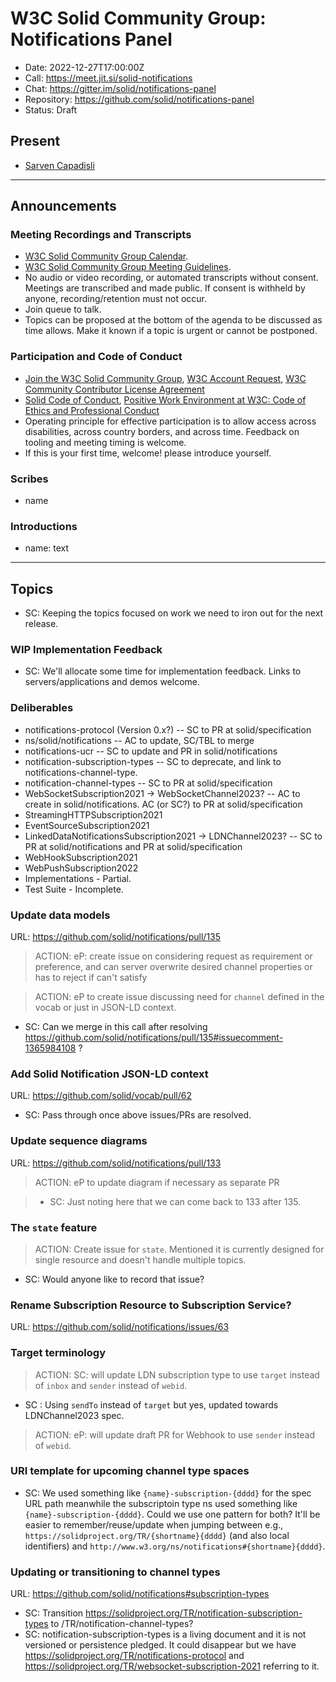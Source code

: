 # W3C Solid Community Group: Notifications Panel

* Date: 2022-12-27T17:00:00Z
* Call: https://meet.jit.si/solid-notifications
* Chat: https://gitter.im/solid/notifications-panel
* Repository: https://github.com/solid/notifications-panel
* Status: Draft


## Present
* [Sarven Capadisli](https://csarven.ca/#i)

---

## Announcements

### Meeting Recordings and Transcripts
* [W3C Solid Community Group Calendar](https://www.w3.org/groups/cg/solid/calendar).
* [W3C Solid Community Group Meeting Guidelines](https://github.com/solid/specification/blob/main/meetings/README.md).
* No audio or video recording, or automated transcripts without consent. Meetings are transcribed and made public. If consent is withheld by anyone, recording/retention must not occur.
* Join queue to talk.
* Topics can be proposed at the bottom of the agenda to be discussed as time allows. Make it known if a topic is urgent or cannot be postponed.


### Participation and Code of Conduct
* [Join the W3C Solid Community Group](https://www.w3.org/community/solid/join), [W3C Account Request](http://www.w3.org/accounts/request), [W3C Community Contributor License Agreement](https://www.w3.org/community/about/agreements/cla/)
* [Solid Code of Conduct](https://github.com/solid/process/blob/main/code-of-conduct.md), [Positive Work Environment at W3C: Code of Ethics and Professional Conduct](https://www.w3.org/Consortium/cepc/)
* Operating principle for effective participation is to allow access across disabilities, across country borders, and across time. Feedback on tooling and meeting timing is welcome.
* If this is your first time, welcome! please introduce yourself.


### Scribes
* name


### Introductions
* name: text

---

## Topics

* SC: Keeping the topics focused on work we need to iron out for the next release.

### WIP Implementation Feedback
* SC: We'll allocate some time for implementation feedback. Links to servers/applications and demos welcome.


### Deliberables
* notifications-protocol (Version 0.x?) -- SC to PR at solid/specification
* ns/solid/notifications -- AC to update, SC/TBL to merge
* notifications-ucr -- SC to update and PR in solid/notifications
* notification-subscription-types -- SC to deprecate, and link to notifications-channel-type.
* notification-channel-types -- SC to PR at solid/specification
* WebSocketSubscription2021 -> WebSocketChannel2023? -- AC to create in solid/notifications. AC (or SC?) to PR at solid/specification
* StreamingHTTPSubscription2021
* EventSourceSubscription2021
* LinkedDataNotificationsSubscription2021 -> LDNChannel2023? -- SC to PR at solid/notifications and PR at solid/specification
* WebHookSubscription2021
* WebPushSubscription2022
* Implementations - Partial.
* Test Suite - Incomplete.



### Update data models
URL: https://github.com/solid/notifications/pull/135

>ACTION: eP: create issue on considering request as requirement or preference, and can server overwrite desired channel properties or has to reject if can't satisfy

>ACTION: eP to create issue discussing need for `channel` defined in the vocab or just in JSON-LD context.

* SC: Can we merge in this call after resolving https://github.com/solid/notifications/pull/135#issuecomment-1365984108 ?


### Add Solid Notification JSON-LD context
URL: https://github.com/solid/vocab/pull/62

* SC: Pass through once above issues/PRs are resolved.



 ### Update sequence diagrams
URL: https://github.com/solid/notifications/pull/133

>ACTION: eP to update diagram if necessary as separate PR

>* SC: Just noting here that we can come back to 133 after 135.


### The `state` feature

>ACTION: Create issue for `state`. Mentioned it is currently designed for single resource and doesn't handle multiple topics.

* SC: Would anyone like to record that issue?


### Rename Subscription Resource to Subscription Service?
URL: https://github.com/solid/notifications/issues/63


### Target terminology

>ACTION: SC: will update LDN subscription type to use `target` instead of `inbox` and `sender` instead of `webid`.

* SC : Using `sendTo` instead of `target` but yes, updated towards LDNChannel2023 spec.

>ACTION: eP: will update draft PR for Webhook to use `sender` instead of `webid`.



### URI template for upcoming channel type spaces
* SC: We used something like `{name}-subscription-{dddd}` for the spec URL path meanwhile the subscriptoin type ns used something like `{name}-subscription-{dddd}`. Could we use one pattern for both? It'll be easier to remember/reuse/update when jumping between e.g., `https://solidproject.org/TR/{shortname}{dddd}` (and also local identifiers) and `http://www.w3.org/ns/notifications#{shortname}{dddd}`.


### Updating or transitioning to channel types
URL: https://github.com/solid/notifications#subscription-types

* SC: Transition https://solidproject.org/TR/notification-subscription-types to /TR/notification-channel-types?
* SC: notification-subscription-types is a living document and it is not versioned or persistence pledged. It could disappear but we have https://solidproject.org/TR/notifications-protocol and https://solidproject.org/TR/websocket-subscription-2021 referring to it.
